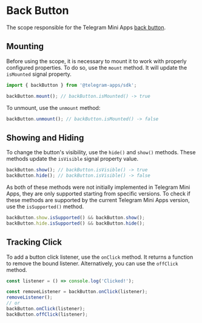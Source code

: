 # Back Button

The scope responsible for the Telegram Mini Apps [back button](../../../../platform/back-button.md).

## Mounting

Before using the scope, it is necessary to mount it to work with properly configured properties. To
do so, use the `mount` method. It will update the `isMounted` signal property.

```ts
import { backButton } from '@telegram-apps/sdk';

backButton.mount(); // backButton.isMounted() -> true
```

To unmount, use the `unmount` method:

```ts
backButton.unmount(); // backButton.isMounted() -> false
```

## Showing and Hiding

To change the button's visibility, use the `hide()` and `show()` methods. These methods update
the `isVisible` signal property value.

```ts
backButton.show(); // backButton.isVisible() -> true
backButton.hide(); // backButton.isVisible() -> false
```

As both of these methods were not initially implemented in Telegram Mini Apps, they are only
supported starting from specific versions. To check if these methods are supported by the current
Telegram Mini Apps version, use the `isSupported()` method.

```ts
backButton.show.isSupported() && backButton.show();
backButton.hide.isSupported() && backButton.hide();
```

## Tracking Click

To add a button click listener, use the `onClick` method. It returns a function to remove the bound
listener. Alternatively, you can use the `offClick` method.

```ts
const listener = () => console.log('Clicked!');

const removeListener = backButton.onClick(listener);
removeListener();
// or
backButton.onClick(listener);
backButton.offClick(listener);
```